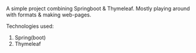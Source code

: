 A simple project combining Springboot & Thymeleaf. Mostly playing around with formats & making web-pages.

Technologies used:
1. Spring(boot)
2. Thymeleaf
